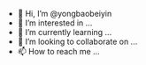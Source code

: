 - 👋 Hi, I’m @yongbaobeiyin
- 👀 I’m interested in ...
- 🌱 I’m currently learning ...
- 💞️ I’m looking to collaborate on ...
- 📫 How to reach me ...

<!---
yongbaobeiyin/yongbaobeiyin is a ✨ special ✨ repository because its `README.md` (this file) appears on your GitHub profile.
You can click the Preview link to take a look at your changes.
--->

